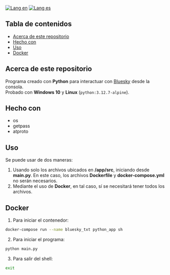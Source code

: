 [![Lang en](https://img.shields.io/badge/lang-en-blue?style=flat)](https://github.com/ian-ani/bluesky_sh/blob/main/README.md)
[![Lang es](https://img.shields.io/badge/lang-es-red?style=flat)](https://github.com/ian-ani/bluesky_sh/blob/main/README.es.md)

## Tabla de contenidos

- [Acerca de este repositorio](#Acerca-de-este-repositorio)
- [Hecho con](#Hecho-con)
- [Uso](#Uso)
- [Docker](#Docker)

## Acerca de este repositorio

Programa creado con **Python** para interactuar con [Bluesky](https://docs.bsky.app/docs/get-started) desde la consola.  
Probado con **Windows 10** y **Linux** (``python:3.12.7-alpine``).

## Hecho con

- os
- getpass
- atproto

## Uso

Se puede usar de dos maneras:

1. Usando solo los archivos ubicados en **/app/src**, iniciando desde **main.py**. En este caso, los archivos **Dockerfile** y 
**docker-compose.yml** no serán necesarios.
2. Mediante el uso de **Docker**, en tal caso, sí se necesitará tener todos los archivos.

## Docker

1. Para iniciar el contenedor:

```sh
docker-compose run --name bluesky_txt python_app sh
```

2. Para iniciar el programa:

```sh
python main.py
```

3. Para salir del shell:

```sh
exit
```
